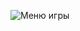 ![Меню игры](https://user-images.githubusercontent.com/46083782/66355687-d45d3d00-e970-11e9-8e4b-0ac13fffdfb8.png)
